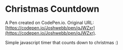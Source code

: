 # Christmas Countdown

A Pen created on CodePen.io. Original URL: [https://codepen.io/Joshwebb/pen/qJWZxr](https://codepen.io/Joshwebb/pen/qJWZxr).

Simple javascript timer that counts down to christmas :)